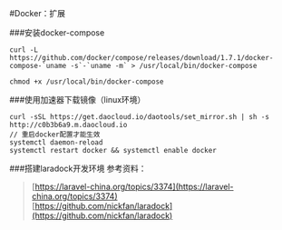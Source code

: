 #Docker：扩展

###安装docker-compose
```
curl -L https://github.com/docker/compose/releases/download/1.7.1/docker-compose-`uname -s`-`uname -m` > /usr/local/bin/docker-compose

chmod +x /usr/local/bin/docker-compose
```

###使用加速器下载镜像（linux环境）
```
curl -sSL https://get.daocloud.io/daotools/set_mirror.sh | sh -s http://c0b3b6a9.m.daocloud.io
// 重启docker配置才能生效
systemctl daemon-reload
systemctl restart docker && systemctl enable docker
```

###搭建laradock开发环境
参考资料：
>[https://laravel-china.org/topics/3374](https://laravel-china.org/topics/3374)  
>[https://github.com/nickfan/laradock](https://github.com/nickfan/laradock)

